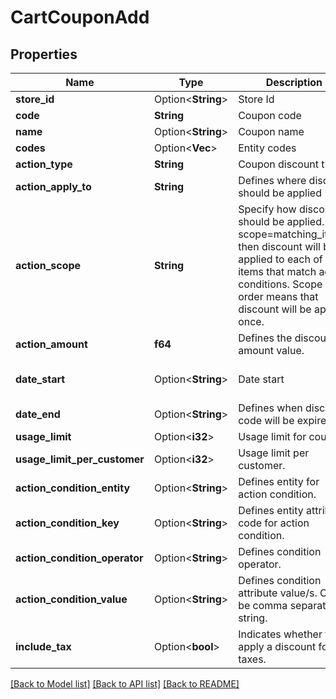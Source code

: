 # CartCouponAdd

## Properties

Name | Type | Description | Notes
------------ | ------------- | ------------- | -------------
**store_id** | Option<**String**> | Store Id | [optional]
**code** | **String** | Coupon code | 
**name** | Option<**String**> | Coupon name | [optional]
**codes** | Option<**Vec<String>**> | Entity codes | [optional]
**action_type** | **String** | Coupon discount type | 
**action_apply_to** | **String** | Defines where discount should be applied | 
**action_scope** | **String** | Specify how discount should be applied. If scope=matching_items, then discount will be applied to each of the items that match action conditions. Scope order means that discount will be applied once. | 
**action_amount** | **f64** | Defines the discount amount value. | 
**date_start** | Option<**String**> | Date start | [optional][default to now]
**date_end** | Option<**String**> | Defines when discount code will be expired. | [optional]
**usage_limit** | Option<**i32**> | Usage limit for coupon. | [optional]
**usage_limit_per_customer** | Option<**i32**> | Usage limit per customer. | [optional]
**action_condition_entity** | Option<**String**> | Defines entity for action condition. | [optional]
**action_condition_key** | Option<**String**> | Defines entity attribute code for action condition. | [optional]
**action_condition_operator** | Option<**String**> | Defines condition operator. | [optional]
**action_condition_value** | Option<**String**> | Defines condition attribute value/s. Can be comma separated string. | [optional]
**include_tax** | Option<**bool**> | Indicates whether to apply a discount for taxes. | [optional][default to false]

[[Back to Model list]](../README.md#documentation-for-models) [[Back to API list]](../README.md#documentation-for-api-endpoints) [[Back to README]](../README.md)



